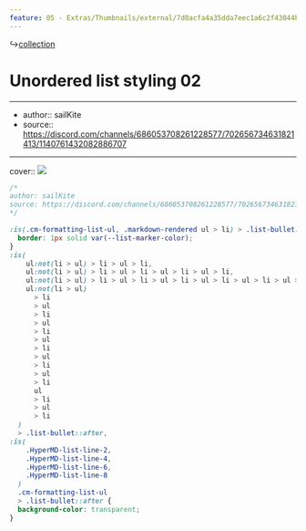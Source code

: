 ```yaml
---
feature: 05 - Extras/Thumbnails/external/7d0acfa4a35dda7eec1a6c2f43044baa.png
---
```

↪[collection](collection.md)

# Unordered list styling 02

---

- author:: sailKite
- source:: https://discord.com/channels/686053708261228577/702656734631821413/1140761432082886707

---

cover:: ![](https://i.imgur.com/ZicMDLz.png)

```css
/*
author: sailKite
source: https://discord.com/channels/686053708261228577/702656734631821413/1140761432082886707
*/

:is(.cm-formatting-list-ul, .markdown-rendered ul > li) > .list-bullet::after {
  border: 1px solid var(--list-marker-color);
}
:is(
    ul:not(li > ul) > li > ul > li,
    ul:not(li > ul) > li > ul > li > ul > li > ul > li,
    ul:not(li > ul) > li > ul > li > ul > li > ul > li > ul > li > ul > li,
    ul:not(li > ul)
      > li
      > ul
      > li
      > ul
      > li
      > ul
      > li
      > ul
      > li
      > ul
      > li
      ul
      > li
      > ul
      > li
  )
  > .list-bullet::after,
:is(
    .HyperMD-list-line-2,
    .HyperMD-list-line-4,
    .HyperMD-list-line-6,
    .HyperMD-list-line-8
  )
  .cm-formatting-list-ul
  > .list-bullet::after {
  background-color: transparent;
}
```
